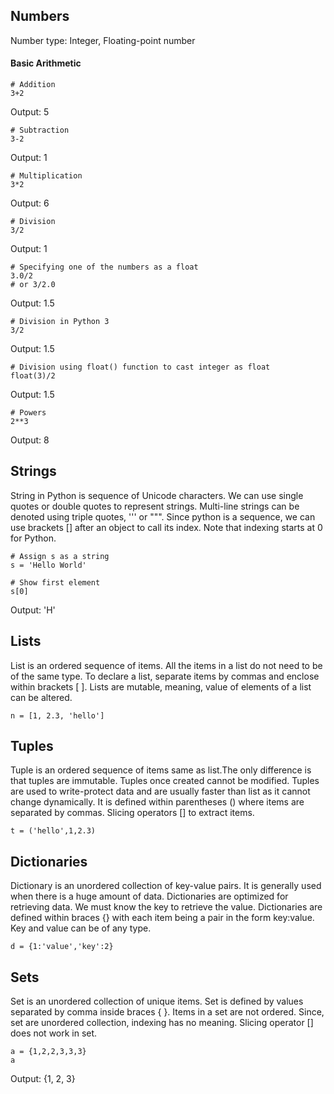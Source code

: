 ## Numbers

Number type:
	Integer, Floating-point number

#### Basic Arithmetic
```
# Addition
3+2
```
Output: 5

```
# Subtraction
3-2
```
Output: 1

```
# Multiplication
3*2
```
Output: 6

```
# Division
3/2
```
Output: 1

```
# Specifying one of the numbers as a float
3.0/2
# or 3/2.0
```
Output: 1.5

```
# Division in Python 3
3/2
```
Output: 1.5

```
# Division using float() function to cast integer as float
float(3)/2
```
Output: 1.5

```
# Powers
2**3
```
Output: 8

## Strings
String in Python is sequence of Unicode characters. We can use single quotes or double quotes to represent strings. Multi-line strings can be denoted using triple quotes, ''' or """. Since python is a sequence, we can use brackets [] after an object to call its index. Note that indexing starts at 0 for Python.

```
# Assign s as a string
s = 'Hello World'  
``` 

```
# Show first element
s[0] 
```
Output: 'H'

## Lists
List is an ordered sequence of items. All the items in a list do not need to be of the same type. To declare a list, separate items by commas and enclose within brackets [ ]. Lists are mutable, meaning, value of elements of a list can be altered.

```
n = [1, 2.3, 'hello']
```

## Tuples
Tuple is an ordered sequence of items same as list.The only difference is that tuples are immutable. Tuples once created cannot be modified. Tuples are used to write-protect data and are usually faster than list as it cannot change dynamically. It is defined within parentheses () where items are separated by commas. Slicing operators [] to extract items.

```
t = ('hello',1,2.3)
```

## Dictionaries
Dictionary is an unordered collection of key-value pairs.
It is generally used when there is a huge amount of data. Dictionaries are optimized for retrieving data. We must know the key to retrieve the value. Dictionaries are defined within braces {} with each item being a pair in the form key:value. Key and value can be of any type.

```
d = {1:'value','key':2}
```

## Sets
Set is an unordered collection of unique items. Set is defined by values separated by comma inside braces { }. Items in a set are not ordered. Since, set are unordered collection, indexing has no meaning. Slicing operator [] does not work in set.

```
a = {1,2,2,3,3,3}
a
```
Output: {1, 2, 3}






